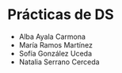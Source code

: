 # Prácticas de DS
- Alba Ayala Carmona
- María Ramos Martínez
- Sofía González Uceda
- Natalia Serrano Cerceda